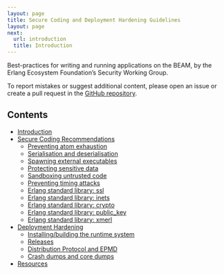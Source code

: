 ```yaml
---
layout: page
title: Secure Coding and Deployment Hardening Guidelines
layout: page
next:
  url: introduction
  title: Introduction
---
```


Best-practices for writing and running applications on the BEAM, by the Erlang Ecosystem Foundation’s Security Working Group.

To report mistakes or suggest additional content, please open an issue or create a pull request in the [GitHub repository]({{site.github.repository_url}}).

## Contents

* [Introduction](introduction)
* [Secure Coding Recommendations](secure_coding)
  * [Preventing atom exhaustion](atom_exhaustion)
  * [Serialisation and deserialisation](serialisation)
  * [Spawning external executables](external_executables)
  * [Protecting sensitive data](sensitive_data)
  * [Sandboxing untrusted code](sandboxing)
  * [Preventing timing attacks](timing_attacks)
  * [Erlang standard library: ssl](ssl)
  * [Erlang standard library: inets](inets)
  * [Erlang standard library: crypto](crypto)
  * [Erlang standard library: public_key](public_key)
  * [Erlang standard library: xmerl](xmerl)
* [Deployment Hardening](deployment_hardening)
  * [Installing/building the runtime system](installing)
  * [Releases](releases)
  * [Distribution Protocol and EPMD](distribution)
  * [Crash dumps and core dumps](crash_dumps)
* [Resources](resources)
